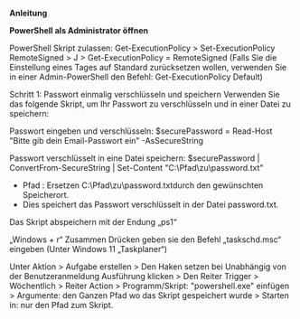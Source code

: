 **Anleitung** 

**PowerShell als Administrator öffnen**

PowerShell Skript zulassen:
Get-ExecutionPolicy > Set-ExecutionPolicy RemoteSigned > J > Get-ExecutionPolicy = RemoteSigned
(Falls Sie die Einstellung eines Tages auf Standard zurücksetzen wollen, verwenden Sie in einer Admin-PowerShell den Befehl: Get-ExecutionPolicy Default)

Schritt 1: Passwort einmalig verschlüsseln und speichern
Verwenden Sie das folgende Skript, um Ihr Passwort zu verschlüsseln und in einer Datei zu speichern:

Passwort eingeben und verschlüsseln:
$securePassword = Read-Host "Bitte gib dein Email-Passwort ein" -AsSecureString

Passwort verschlüsselt in eine Datei speichern:
$securePassword | ConvertFrom-SecureString | Set-Content "C:\Pfad\zu\password.txt"


- Pfad : Ersetzen C:\Pfad\zu\password.txtdurch den gewünschten Speicherort.
- Dies speichert das Passwort verschlüsselt in der Datei password.txt.

Das Skript abspeichern mit der Endung „ps1“

„Windows + r“ Zusammen Drücken geben sie den Befehl „taskschd.msc“ eingeben (Unter Windows 11 „Taskplaner“)

Unter Aktion > Aufgabe erstellen > Den Haken setzen bei Unabhängig von der Benutzeranmeldung Ausführung klicken > Den Reiter Trigger > Wöchentlich > Reiter Action > Programm/Skript: "powershell.exe" einfügen > Argumente: den Ganzen Pfad wo das Skript gespeichert wurde > Starten in: nur den Pfad zum Skript.
